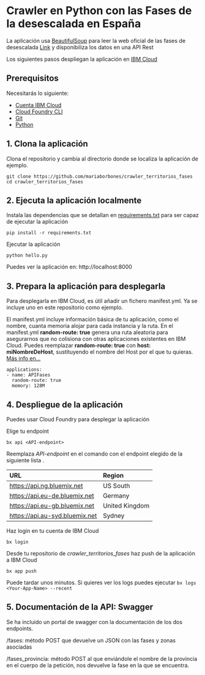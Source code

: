 # Crawler en Python con las Fases de la desescalada en España

La aplicación usa [BeautifulSoup](https://www.crummy.com/software/BeautifulSoup/bs4/doc/) para leer la web oficial de las fases de desescalada [Link](https://www.lamoncloa.gob.es/covid-19/Paginas/mapa-fases-desescalada.aspx) y disponibiliza los datos en una API Rest

Los siguientes pasos despliegan la aplicación en [IBM Cloud](cloud.ibm.com)

## Prerequisitos

Necesitarás lo siguiente:
* [Cuenta IBM Cloud](https://console.ng.bluemix.net/registration/)
* [Cloud Foundry CLI](https://github.com/cloudfoundry/cli#downloads)
* [Git](https://git-scm.com/downloads)
* [Python](https://www.python.org/downloads/)

## 1. Clona la aplicación

Clona el repositorio y cambia al directorio donde se localiza la aplicación de ejemplo.

  ```
git clone https://github.com/mariaborbones/crawler_territorios_fases
cd crawler_territorios_fases
  ```

## 2. Ejecuta la aplicación localmente

Instala las dependencias que se detallan en [requirements.txt](https://pip.readthedocs.io/en/stable/user_guide/#requirements-files) para ser capaz de ejecutar la aplicación


  ```
pip install -r requirements.txt
  ```

Ejecutar la aplicación
  ```
python hello.py
  ```

 Puedes ver la aplicación en: http://localhost:8000


## 3. Prepara la aplicación para desplegarla

Para desplegarla en IBM Cloud, es útil añadir un fichero manifest.yml. Ya se incluye uno en este repositorio como ejemplo.

El manifest.yml incluye información básica de tu aplicación, como el nombre, cuanta memoria alojar para cada instancia y la ruta. En el manifest.yml **random-route: true** genera una ruta aleatoria para asegurarnos que no colisiona con otras aplicaciones existentes en IBM Cloud.  Puedes reemplazar **random-route: true** con **host: miNombreDeHost**, sustituyendo el nombre del Host por el que tu quieras. [Más info en...](https://console.bluemix.net/docs/manageapps/depapps.html#appmanifest)
 ```
 applications:
 - name: APIFases
   random-route: true
   memory: 128M
 ```

## 4. Despliegue de la aplicación

Puedes usar Cloud Foundry para desplegar la aplicación

Elige tu endpoint
   ```
bx api <API-endpoint>
   ```

Reemplaza *API-endpoint* en el comando con el endpoint elegido de la siguiente lista .

|URL                             |Region          |
|:-------------------------------|:---------------|
| https://api.ng.bluemix.net     | US South       |
| https://api.eu-de.bluemix.net  | Germany        |
| https://api.eu-gb.bluemix.net  | United Kingdom |
| https://api.au-syd.bluemix.net | Sydney         |

Haz login en tu cuenta de IBM Cloud

  ```
bx login
  ```

Desde tu repositorio de  *crawler_territorios_fases* haz push de la aplicación a IBM Cloud
  ```
bx app push
  ```

Puede tardar unos minutos. Si quieres ver los logs puedes ejecutar `bx logs <Your-App-Name> --recent`

## 5. Documentación de la API: Swagger

Se ha incluido un portal de swagger con la documentación de los dos endpoints.

/fases: método POST que devuelve un JSON con las fases y zonas asociadas

/fases_provincia: método POST al que enviándole el nombre de la provincia en el cuerpo de la petición, nos devuelve la fase en la que se encuentra.
